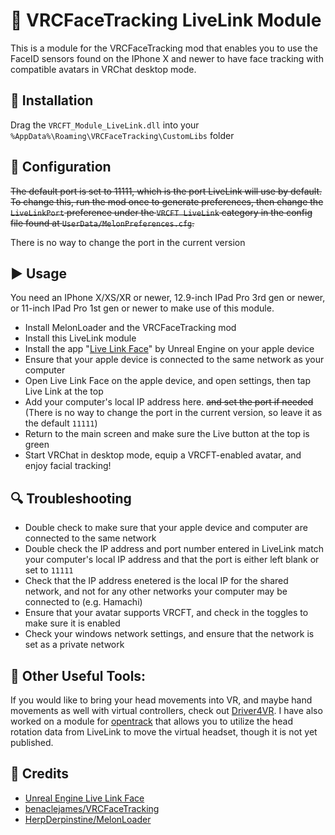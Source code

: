 # 👀 VRCFaceTracking LiveLink Module

This is a module for the VRCFaceTracking mod that enables you to use the FaceID sensors found on the IPhone X and newer to have face tracking with compatible avatars in VRChat desktop mode.

## 💾 Installation

Drag the `VRCFT_Module_LiveLink.dll` into your `%AppData%\Roaming\VRCFaceTracking\CustomLibs` folder

## 🔧 Configuration

~~The default port is set to 11111, which is the port LiveLink will use by default. To change this, run the mod once to generate preferences, then change the `LiveLinkPort` preference under the `VRCFT LiveLink` category in the config file found at `UserData/MelonPreferences.cfg`.~~

There is no way to change the port in the current version

## ▶ Usage

You need an IPhone X/XS/XR or newer, 12.9-inch IPad Pro 3rd gen or newer, or 11-inch IPad Pro 1st gen or newer to make use of this module.

- Install MelonLoader and the VRCFaceTracking mod
- Install this LiveLink module
- Install the app "[Live Link Face](https://apps.apple.com/us/app/live-link-face/id1495370836)" by Unreal Engine on your apple device
- Ensure that your apple device is connected to the same network as your computer
- Open Live Link Face on the apple device, and open settings, then tap Live Link at the top
- Add your computer's local IP address here. ~~and set the port if needed~~ (There is no way to change the port in the current version, so leave it as the default `11111`)
- Return to the main screen and make sure the Live button at the top is green
- Start VRChat in desktop mode, equip a VRCFT-enabled avatar, and enjoy facial tracking!

## 🔍 Troubleshooting

- Double check to make sure that your apple device and computer are connected to the same network
- Double check the IP address and port number entered in LiveLink match your computer's local IP address and that the port is either left blank or set to `11111`
- Check that the IP address enetered is the local IP for the shared network, and not for any other networks your computer may be connected to (e.g. Hamachi)
- Ensure that your avatar supports VRCFT, and check in the toggles to make sure it is enabled
- Check your windows network settings, and ensure that the network is set as a private network

## 🧰 Other Useful Tools:

If you would like to bring your head movements into VR, and maybe hand movements as well with virtual controllers, check out [Driver4VR](https://store.steampowered.com/app/1366950/Driver4VR/). I have also worked on a module for [opentrack](https://github.com/opentrack/opentrack) that allows you to utilize the head rotation data from LiveLink to move the virtual headset, though it is not yet published.

## 👋 Credits

* [Unreal Engine Live Link Face](https://apps.apple.com/us/app/live-link-face/id1495370836)
* [benaclejames/VRCFaceTracking](https://github.com/benaclejames/VRCFaceTracking)
* [HerpDerpinstine/MelonLoader](https://github.com/HerpDerpinstine/MelonLoader)
